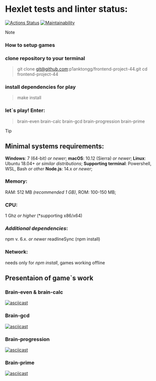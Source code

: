 # Hexlet tests and linter status:
[![Actions Status](https://github.com/p1anktongg/frontend-project-44/actions/workflows/hexlet-check.yml/badge.svg)](https://github.com/p1anktongg/frontend-project-44/actions)
[![Maintainability](https://api.codeclimate.com/v1/badges/c4c122fef9c88918076d/maintainability)](https://codeclimate.com/github/p1anktongg/frontend-project-44/maintainability)

> [!NOTE] 
> ### How to setup games 

### clone repository to your terminal
> git clone git@github.com:p1anktongg/frontend-project-44.git
> cd frontend-project-44
 ### install dependencies for play
> make install
### let`s play! Enter: 
> brain-even
> brain-calc
> brain-gcd
> brain-progression
> brain-prime

> [!TIP]
> ## Minimal systems requirements:
> **Windows**: 7 (64-bit) *or newer*;
>  **macOS**: 10.12 (Sierra) *or newer*;
>  **Linux**: Ubuntu 18.04+ *or similar distributions*;
>  **Supporting terminal**: Powershell, WSL, Bash *or other*
> **Node.js**: 14.x *or newer*;
> ### Memory:  
> RAM: 512 MB *(recommended 1 GB)*,
> ROM: 100-150 MB;
> ### CPU:
> 1 Ghz *or higher* (*supporting x86/x64)
> ### *Additional dependencies*: 
> npm v. 6.x. *or newer*
> readlineSync (npm install)
> ### Network: 
> needs only for *npm install*, games working offline
## Presentaion of game`s work
### Brain-even & brain-calc
[![asciicast](https://asciinema.org/a/WqigXtgsTTsn87dOnMyi5xAof.svg)](https://asciinema.org/a/WqigXtgsTTsn87dOnMyi5xAof)
### Brain-gcd
[![asciicast](https://asciinema.org/a/Lmjl9aYOvpUqVO6QO74kc8Gat.svg)](https://asciinema.org/a/Lmjl9aYOvpUqVO6QO74kc8Gat)
### Brain-progression
[![asciicast](https://asciinema.org/a/mJtGkutRwibmXdlNksWvPDv9V.svg)](https://asciinema.org/a/mJtGkutRwibmXdlNksWvPDv9V)
### Brain-prime
[![asciicast](https://asciinema.org/a/9CGkftuZvxu4Uv9b8SIYgFsZ4.svg)](https://asciinema.org/a/9CGkftuZvxu4Uv9b8SIYgFsZ4)